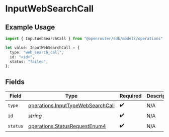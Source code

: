 # InputWebSearchCall

## Example Usage

```typescript
import { InputWebSearchCall } from "@openrouter/sdk/models/operations";

let value: InputWebSearchCall = {
  type: "web_search_call",
  id: "<id>",
  status: "failed",
};
```

## Fields

| Field                                                                                  | Type                                                                                   | Required                                                                               | Description                                                                            |
| -------------------------------------------------------------------------------------- | -------------------------------------------------------------------------------------- | -------------------------------------------------------------------------------------- | -------------------------------------------------------------------------------------- |
| `type`                                                                                 | [operations.InputTypeWebSearchCall](../../models/operations/inputtypewebsearchcall.md) | :heavy_check_mark:                                                                     | N/A                                                                                    |
| `id`                                                                                   | *string*                                                                               | :heavy_check_mark:                                                                     | N/A                                                                                    |
| `status`                                                                               | [operations.StatusRequestEnum4](../../models/operations/statusrequestenum4.md)         | :heavy_check_mark:                                                                     | N/A                                                                                    |